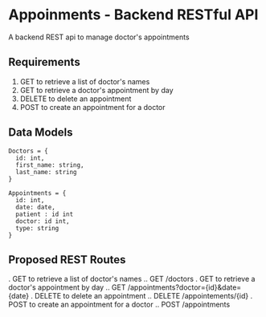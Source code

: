 # Appoinments - Backend RESTful API
A backend REST api to manage doctor's appointments

## Requirements
1. GET to retrieve a list of doctor's names
2. GET to retrieve a doctor's appointment by day
3. DELETE to delete an appointment
4. POST to create an appointment for a doctor

## Data Models
```
Doctors = {
  id: int,
  first_name: string,
  last_name: string
}
```
```
Appointments = {
  id: int,
  date: date,
  patient : id int
  doctor: id int,
  type: string
}
```
## Proposed REST Routes
. GET to retrieve a list of doctor's names
.. GET /doctors 
. GET to retrieve a doctor's appointment by day
.. GET /appointments?doctor={id}&date={date}
. DELETE to delete an appointment
.. DELETE /appointements/{id}
. POST to create an appointment for a doctor
.. POST /appointments
